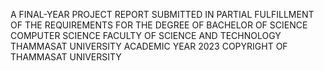 A FINAL-YEAR PROJECT REPORT SUBMITTED IN PARTIAL 
FULFILLMENT OF THE REQUIREMENTS FOR THE DEGREE OF 
BACHELOR OF SCIENCE
COMPUTER SCIENCE
FACULTY OF SCIENCE AND TECHNOLOGY
THAMMASAT UNIVERSITY
ACADEMIC YEAR 2023
COPYRIGHT OF THAMMASAT UNIVERSITY
